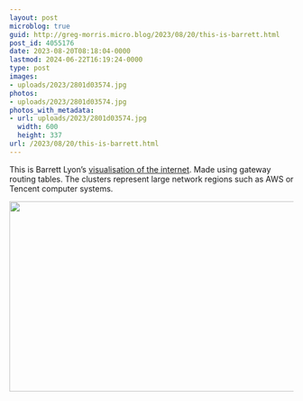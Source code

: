 ```yaml
---
layout: post
microblog: true
guid: http://greg-morris.micro.blog/2023/08/20/this-is-barrett.html
post_id: 4055176
date: 2023-08-20T08:18:04-0000
lastmod: 2024-06-22T16:19:24-0000
type: post
images:
- uploads/2023/2801d03574.jpg
photos:
- uploads/2023/2801d03574.jpg
photos_with_metadata:
- url: uploads/2023/2801d03574.jpg
  width: 600
  height: 337
url: /2023/08/20/this-is-barrett.html
---
```

This is Barrett Lyon’s [visualisation of the internet](https://www.opte.org/the-internet). Made using gateway routing tables. The clusters represent large network regions such as AWS or Tencent computer systems. 

<img src="uploads/2023/2801d03574.jpg" width="600" height="337" alt="">
